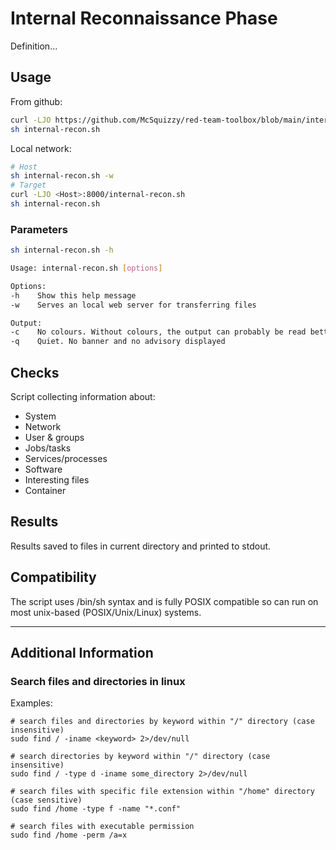 # Internal Reconnaissance Phase

Definition...  

## Usage

From github:
```sh
curl -LJO https://github.com/McSquizzy/red-team-toolbox/blob/main/internal-recon/internal-recon.sh
sh internal-recon.sh
```
Local network:
```sh
# Host
sh internal-recon.sh -w
# Target
curl -LJO <Host>:8000/internal-recon.sh
sh internal-recon.sh
```

### Parameters

```sh
sh internal-recon.sh -h

Usage: internal-recon.sh [options]

Options:
-h    Show this help message
-w    Serves an local web server for transferring files

Output:
-c    No colours. Without colours, the output can probably be read better
-q    Quiet. No banner and no advisory displayed
```

## Checks

Script collecting information about:  

- System
- Network
- User & groups
- Jobs/tasks
- Services/processes
- Software
- Interesting files
- Container

## Results

Results saved to files in current directory and printed to stdout.

## Compatibility

The script uses /bin/sh syntax and is fully POSIX compatible so can run on most unix-based (POSIX/Unix/Linux) systems.

-----

## Additional Information

### Search files and directories in linux

Examples:
```
# search files and directories by keyword within "/" directory (case insensitive)
sudo find / -iname <keyword> 2>/dev/null

# search directories by keyword within "/" directory (case insensitive)
sudo find / -type d -iname some_directory 2>/dev/null

# search files with specific file extension within "/home" directory (case sensitive)
sudo find /home -type f -name "*.conf"

# search files with executable permission
sudo find /home -perm /a=x
```
